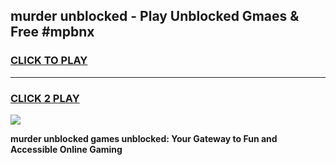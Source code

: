 
## murder unblocked - Play Unblocked Gmaes & Free #mpbnx
<h3>
<a href="https://news.freeplayer.one?title=murder_unblocked&ref=24F">CLICK TO PLAY</a></h3>
<hr>

<h3>
<a href="https://news.freeplayer.one?title=murder_unblocked&ref=24F">CLICK 2 PLAY</a>
  
</h3>

<a href="https://news.freeplayer.one?title=murder_unblocked&ref=24F/"><img src="https://clearcache.store/games.png"></a>


**murder unblocked games unblocked: Your Gateway to Fun and Accessible Online Gaming**

